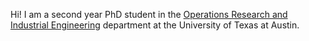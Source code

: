 Hi! I am a second year PhD student in the [Operations Research and Industrial Engineering](https://www.orie.utexas.edu/) department at the University of Texas at Austin.